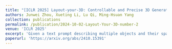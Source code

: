 ```yaml
---
title: "[ICLR 2025] Layout-your-3D: Controllable and Precise 3D Generation with 2D Blueprint"
authors: Junwei Zhou, Xueting Li, Lu Qi, Ming-Hsuan Yang
collection: publications
permalink: /publication/2024-10-02-Layout-Your-3D-number-2
venue: 'ICLR 2025'
excerpt: 'Given a text prompt describing multiple objects and their spatial relationships, our method generates a 3D scene depicting these objects naturally interacting with one another.'
paperurl: 'https://arxiv.org/abs/2410.15391'
---
```

